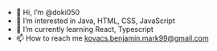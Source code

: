 - 👋 Hi, I’m @doki050
- 👀 I’m interested in Java, HTML, CSS, JavaScript
- 🌱 I’m currently learning React, Typescript
- 📫 How to reach me kovacs.benjamin.mark99@gmail.com

<!---
doki050/doki050 is a ✨ special ✨ repository because its `README.md` (this file) appears on your GitHub profile.
You can click the Preview link to take a look at your changes.
--->
